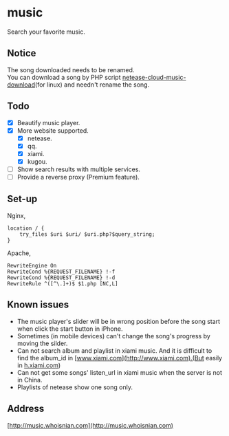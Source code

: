 # music
Search your favorite music.  

## Notice
The song downloaded needs to be renamed.  
You can download a song by PHP script [netease-cloud-music-download](https://raw.githubusercontent.com/whoisnian/script/master/netease-cloud-music-download)(for linux) and needn't rename the song.

## Todo
- [X] Beautify music player.  
- [X] More website supported.  
  - [X] netease.  
  - [X] qq.  
  - [X] xiami.  
  - [X] kugou.  
- [ ] Show search results with multiple services.
- [ ] Provide a reverse proxy (Premium feature).

## Set-up

Nginx,
```
location / {
    try_files $uri $uri/ $uri.php?$query_string;
}
```
Apache,
```
RewriteEngine On
RewriteCond %{REQUEST_FILENAME} !-f
RewriteCond %{REQUEST_FILENAME} !-d
RewriteRule ^([^\.]+)$ $1.php [NC,L]
```

## Known issues
* The music player's slider will be in wrong position before the song start when click the start button in iPhone.  
* Sometimes (in mobile devices) can't change the song's progress by moving the silder.  
* Can not search album and playlist in xiami music. And it is difficult to find the album_id in [www.xiami.com](http://www.xiami.com).(But easily in [h.xiami.com](https://h.xiami.com))  
* Can not get some songs' listen_url in xiami music when the server is not in China.
* Playlists of netease show one song only.

## Address
[http://music.whoisnian.com](http://music.whoisnian.com)
